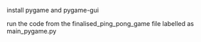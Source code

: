 install pygame and pygame-gui

run the code from the finalised_ping_pong_game file labelled as main_pygame.py
